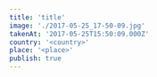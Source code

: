```yaml
---
title: 'title'
image: './2017-05-25_17-50-09.jpg'
takenAt: '2017-05-25T15:50:09.000Z'
country: '<country>'
place: '<place>'
publish: true
---
```

